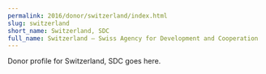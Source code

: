 ```yaml
---
permalink: 2016/donor/switzerland/index.html
slug: switzerland
short_name: Switzerland, SDC
full_name: Switzerland – Swiss Agency for Development and Cooperation
---
```


Donor profile for Switzerland, SDC goes here.
